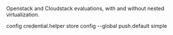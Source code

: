 Openstack and Cloudstack evaluations, with and without nested virtualization.

config credential.helper store
config --global push.default simple
